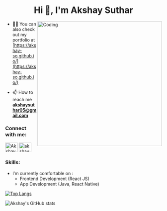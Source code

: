 

<h1 align="center">Hi 👋, I'm Akshay Suthar </h1>

<img align="right" alt="Coding" width="400" src="https://cdn.dribbble.com/users/2646423/screenshots/5507196/computer.gif">

- 👨‍💻 You can also check out my portfolio at [https://akshay-so.github.io/](https://akshay-so.github.io/)

- 📫 How to reach me **akshaysuthar05@gmail.com**


<h3 align="left">Connect with me:</h3>
<p align="left">
<a href="https://twitter.com/akshay-so" target="blank"><img align="center" src="https://cdn.jsdelivr.net/npm/simple-icons@3.0.1/icons/twitter.svg" alt="Akshay" height="30" width="40" /></a>
<a href="https://instagram.com/akshay151105" target="blank"><img align="center" src="https://cdn.jsdelivr.net/npm/simple-icons@3.0.1/icons/instagram.svg" alt="akshay" height="30" width="40" /></a>
</p>

<h3 align="left">Skills:</h3>

 - I’m currently comfortable on : 
     - Frontend Development (React JS)
     - App Development (Java, React Native)

<!--<h3 align="left">Languages and Tools:</h3>
<p align="left"> <a href="https://www.cprogramming.com/" target="_blank"> <img src="https://devicons.github.io/devicon/devicon.git/icons/c/c-original.svg" alt="c" width="40" height="40"/> </a> <a href="https://www.w3schools.com/cpp/" target="_blank"> <img src="https://devicons.github.io/devicon/devicon.git/icons/cplusplus/cplusplus-original.svg" alt="cplusplus" width="40" height="40"/> </a> <a href="https://www.w3schools.com/css/" target="_blank"> <img src="https://devicons.github.io/devicon/devicon.git/icons/css3/css3-original-wordmark.svg" alt="css3" width="40" height="40"/> </a> <a href="https://www.figma.com/" target="_blank"> <img src="https://www.vectorlogo.zone/logos/figma/figma-icon.svg" alt="figma" width="40" height="40"/> </a> <a href="https://flutter.dev" target="_blank"> <img src="https://www.vectorlogo.zone/logos/flutterio/flutterio-icon.svg" alt="flutter" width="40" height="40"/> </a> <a href="https://git-scm.com/" target="_blank"> <img src="https://www.vectorlogo.zone/logos/git-scm/git-scm-icon.svg" alt="git" width="40" height="40"/> </a> <a href="https://www.w3.org/html/" target="_blank"> <img src="https://devicons.github.io/devicon/devicon.git/icons/html5/html5-original-wordmark.svg" alt="html5" width="40" height="40"/> </a> <a href="https://www.linux.org/" target="_blank"> <img src="https://devicons.github.io/devicon/devicon.git/icons/linux/linux-original.svg" alt="linux" width="40" height="40"/> </a> <a href="https://www.photoshop.com/en" target="_blank"> <img src="https://devicons.github.io/devicon/devicon.git/icons/photoshop/photoshop-plain.svg" alt="photoshop" width="40" height="40"/> </a> <a href="https://www.python.org" target="_blank"> <img src="https://devicons.github.io/devicon/devicon.git/icons/python/python-original.svg" alt="python" width="40" height="40"/> </a> </p>
-->
[![Top Langs](https://github-readme-stats.vercel.app/api/top-langs/?username=akshay-so&layout=compact)](https://github.com/anuraghazra/github-readme-stats)


![Akshay's GitHub stats](https://github-readme-stats.vercel.app/api?username=akshay-so&hide=contribs,prs)

